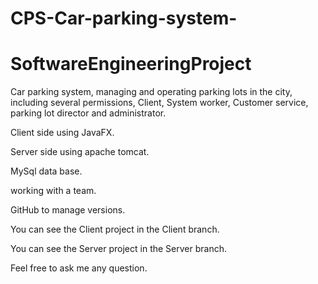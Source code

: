 # CPS-Car-parking-system-
# SoftwareEngineeringProject
Car parking system, managing and operating parking lots in the city, including several permissions, Client, System worker, Customer service, parking lot director and administrator.

Client side using JavaFX.

Server side using apache tomcat.

MySql data base.

working with a team.

GitHub to manage versions.

You can see the Client project in the Client branch.

You can see the Server project in the Server branch.

Feel free to ask me any question.
